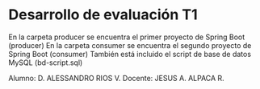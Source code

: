 # Desarrollo de evaluación T1

En la carpeta producer se encuentra el primer proyecto de Spring Boot (producer)
En la carpeta consumer se encuentra el segundo proyecto de Spring Boot (consumer)
También está incluido el script de base de datos MySQL (bd-script.sql)

Alumno: D. ALESSANDRO RIOS V.
Docente: JESUS A. ALPACA R.
